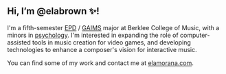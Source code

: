 ## Hi, I’m @elabrown ✨!

I'm a fifth-semester [EPD](http://berklee.edu/epd) / [GAIMS](https://college.berklee.edu/film-scoring/bachelor-of-music-in-game-and-interactive-media-scoring) major at Berklee College of Music, with a minors in [psychology](https://college.berklee.edu/minors/psychology). I'm interested in expanding the role of computer-assisted tools in music creation for video games, and developing technologies to enhance a composer's vision for interactive music. 

You can find some of my work and contact me at [elamorana.com](https://elamorana.com). 

<!---
elabrown/elabrown is a ✨ special ✨ repository because its `README.md` (this file) appears on your GitHub profile.
You can click the Preview link to take a look at your changes.
--->
